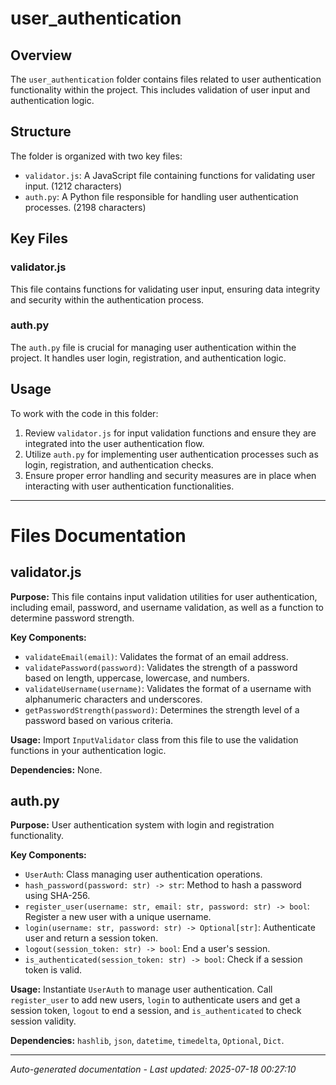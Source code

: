 # user_authentication

## Overview
The `user_authentication` folder contains files related to user authentication functionality within the project. This includes validation of user input and authentication logic.

## Structure
The folder is organized with two key files:
- `validator.js`: A JavaScript file containing functions for validating user input. (1212 characters)
- `auth.py`: A Python file responsible for handling user authentication processes. (2198 characters)

## Key Files
### validator.js
This file contains functions for validating user input, ensuring data integrity and security within the authentication process.

### auth.py
The `auth.py` file is crucial for managing user authentication within the project. It handles user login, registration, and authentication logic.

## Usage
To work with the code in this folder:
1. Review `validator.js` for input validation functions and ensure they are integrated into the user authentication flow.
2. Utilize `auth.py` for implementing user authentication processes such as login, registration, and authentication checks.
3. Ensure proper error handling and security measures are in place when interacting with user authentication functionalities.

---

# Files Documentation

## validator.js

**Purpose:** This file contains input validation utilities for user authentication, including email, password, and username validation, as well as a function to determine password strength.

**Key Components:**
- `validateEmail(email)`: Validates the format of an email address.
- `validatePassword(password)`: Validates the strength of a password based on length, uppercase, lowercase, and numbers.
- `validateUsername(username)`: Validates the format of a username with alphanumeric characters and underscores.
- `getPasswordStrength(password)`: Determines the strength level of a password based on various criteria.

**Usage:** Import `InputValidator` class from this file to use the validation functions in your authentication logic.

**Dependencies:** None.

## auth.py

**Purpose:** User authentication system with login and registration functionality.

**Key Components:**
- `UserAuth`: Class managing user authentication operations.
- `hash_password(password: str) -> str`: Method to hash a password using SHA-256.
- `register_user(username: str, email: str, password: str) -> bool`: Register a new user with a unique username.
- `login(username: str, password: str) -> Optional[str]`: Authenticate user and return a session token.
- `logout(session_token: str) -> bool`: End a user's session.
- `is_authenticated(session_token: str) -> bool`: Check if a session token is valid.

**Usage:** Instantiate `UserAuth` to manage user authentication. Call `register_user` to add new users, `login` to authenticate users and get a session token, `logout` to end a session, and `is_authenticated` to check session validity.

**Dependencies:** `hashlib`, `json`, `datetime`, `timedelta`, `Optional`, `Dict`.

---
*Auto-generated documentation - Last updated: 2025-07-18 00:27:10*
